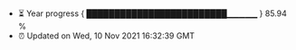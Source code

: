 - ⏳ Year progress { █████████████████████████▁▁▁▁▁ } 85.94 %
- ⏰ Updated on Wed, 10 Nov 2021 16:32:39 GMT

